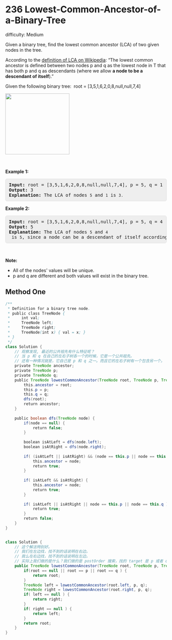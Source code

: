 # 236 Lowest-Common-Ancestor-of-a-Binary-Tree

difficulty: Medium

<style>
        section pre{
          background-color: #eee;
          border: 1px solid #ddd;
          padding:10px;
          border-radius: 5px;
        }
      </style>
<section>
<div><p>Given a binary tree, find the lowest common ancestor (LCA) of two given nodes in the tree.</p>
<p>According to the <a href="https://en.wikipedia.org/wiki/Lowest_common_ancestor" target="_blank">definition of LCA on Wikipedia</a>: “The lowest common ancestor is defined between two nodes p&nbsp;and q&nbsp;as the lowest node in T that has both p&nbsp;and q&nbsp;as descendants (where we allow <b>a node to be a descendant of itself</b>).”</p>
<p>Given the following binary tree:&nbsp; root =&nbsp;[3,5,1,6,2,0,8,null,null,7,4]</p>
<img alt="" src="https://assets.leetcode.com/uploads/2018/12/14/binarytree.png" style="width: 200px; height: 190px;">
<p>&nbsp;</p>
<p><strong>Example 1:</strong></p>
<pre><strong>Input:</strong> root = [3,5,1,6,2,0,8,null,null,7,4], p = 5, q = 1
<strong>Output:</strong> 3
<strong>Explanation: </strong>The LCA of nodes <code>5</code> and <code>1</code> is <code>3.</code>
</pre>
<p><strong>Example 2:</strong></p>
<pre><strong>Input:</strong> root = [3,5,1,6,2,0,8,null,null,7,4], p = 5, q = 4
<strong>Output:</strong> 5
<strong>Explanation: </strong>The LCA of nodes <code>5</code> and <code>4</code> is <code>5</code>, since a node can be a descendant of itself according to the LCA definition.
</pre>
<p>&nbsp;</p>
<p><strong>Note:</strong></p>
<ul>
	<li>All of the nodes' values will be unique.</li>
	<li>p and q are different and both values will&nbsp;exist in the binary tree.</li>
</ul>
</div></section>
 
 ## Method One 
 
``` Java
/**
 * Definition for a binary tree node.
 * public class TreeNode {
 *     int val;
 *     TreeNode left;
 *     TreeNode right;
 *     TreeNode(int x) { val = x; }
 * }
 */
class Solution {
    // 观察发现, 最近的公共祖先有什么特征呢？
    // 当 p 和 q 在自己的左右子树各一个的时候，它是一个公共祖先。
    // 还有一种情况就是，它自己是 p 和 q 之一。而且它的左右子树有一个包含另一个。
    private TreeNode ancestor;
    private TreeNode p;
    private TreeNode q;
    public TreeNode lowestCommonAncestor(TreeNode root, TreeNode p, TreeNode q) {
        this.ancestor = root;
        this.p = p;
        this.q = q;
        dfs(root);
        return ancestor;
    }
    
    public boolean dfs(TreeNode node) {
        if(node == null) {
            return false;
        }
        
        boolean isAtLeft = dfs(node.left);
        boolean isAtRight = dfs(node.right);
        
        if( (isAtLeft || isAtRight) && (node == this.p || node == this.q ) ) {
            this.ancestor = node;
            return true;
        }
        
        if( isAtLeft && isAtRight) {
            this.ancestor = node;
            return true;           
        }
        
        if( isAtLeft || isAtRight || node == this.p || node == this.q ) {
            return true;
        }
        return false;
    }
}
​
```


```java
class Solution {
    // 这个解法特别好。
    // 我们在左边找，找不到的话说明在右边。
    // 我么在右边找，找不到的话说明在左边。
    // 实际上我们做的是什么？我们做的是 postOrder 搜索，找的 target 是 p 或者 q.
    public TreeNode lowestCommonAncestor(TreeNode root, TreeNode p, TreeNode q) {
        if(root == null || root == p || root == q ) {
            return root;
        }
        TreeNode left = lowestCommonAncestor(root.left, p, q);
        TreeNode right = lowestCommonAncestor(root.right, p, q);
        if( left == null ) {
            return right;
        }
        if( right == null ) {
            return left;
        }
        return root;
    }
}
```